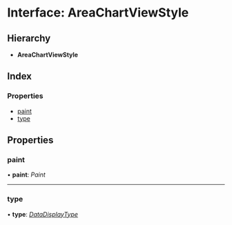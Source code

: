 # Interface: AreaChartViewStyle

## Hierarchy

* **AreaChartViewStyle**

## Index

### Properties

* [paint](areachartviewstyle.md#paint)
* [type](areachartviewstyle.md#type)

## Properties

###  paint

• **paint**: *Paint*

___

###  type

• **type**: *[DataDisplayType](../enums/datadisplaytype.md)*
